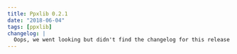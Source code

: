 ```yaml
---
title: Ppxlib 0.2.1
date: "2018-06-04"
tags: [ppxlib]
changelog: |
  Oops, we went looking but didn't find the changelog for this release 🙈
---
```

